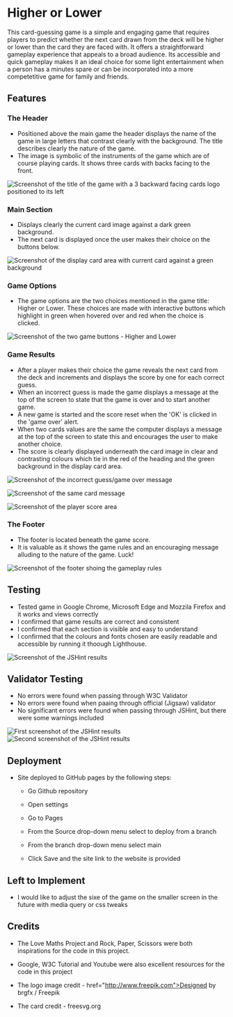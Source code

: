 # Higher or Lower

This card-guessing game is a simple and engaging game that requires players to predict whether the next card drawn from the deck will be higher or lower than the card they are faced with. It offers a straightforward gameplay experience that appeals to a broad audience. Its accessible and quick gameplay makes it an ideal choice for some light entertainment when a person has a minutes spare or can be incorporated into a more competetitive game for family and friends.

## Features

### The Header
  - Positioned above the main game the header displays the name of the game in large letters that contrast clearly with the background. The title describes clearly the nature of the game.
  - The image is symbolic of the instruments of the game which are of course playing cards. It shows three cards with backs facing to the front.

![Screenshot of the title of the game with a 3 backward facing cards logo positioned to its left](assets/images/header.jpg)

### Main Section
 - Displays clearly the current card image against a dark green background.
 - The next card is displayed once the user makes their choice on the buttons below.

![Screenshot of the display card area with current card against a green background](assets/images/display_card.jpg)

### Game Options

- The game options are the two choices mentioned in the game title: Higher or Lower. These choices are made with interactive buttons which highlight in green when hovered over and red when the choice is clicked.

![Screenshot of the two game buttons - Higher and Lower](assets/images/buttons.jpg)

### Game Results

- After a player makes their choice the game reveals the next card from the deck and increments and displays the score by one for each correct guess.
- When an incorrect guess is made the game displays a message at the top of the screen to state that the game is over and to start another game.
- A new game is started and the score reset when the 'OK' is clicked in the 'game over' alert.
- When two cards values are the same the computer displays a message at the top of the screen to state this and encourages the user to make another choice.
- The score is clearly displayed underneath the card image in clear and contrasting colours which tie in the red of the heading and the green background in the display card area.

![Screenshot of the incorrect guess/game over message](assets/images/game_over_alert.jpg)

![Screenshot of the same card message](assets/images/same_card_alert.jpg)

![Screenshot of the player score area](assets/images/score.jpg)

### The Footer

- The footer is located beneath the game score.
- It is valuable as it shows the game rules and an encouraging message alluding to the nature of the game. Luck!

![Screenshot of the footer shoing the gameplay rules](assets/images/rules.jpg)

## Testing

 - Tested game in Google Chrome, Microsoft Edge and Mozzila Firefox and it works and views correctly
 - I confirmed that game results are correct and consistent
 - I confirmed that each section is visible and easy to understand
 - I confirmed that the colours and fonts chosen are easily readable and accessible by running it thoough Lighthouse.

![Screenshot of the JSHint results](assets/images/lighthouse.jpg)

## Validator Testing

- No errors were found when passing through W3C Validator
- No errors were found when paaing through official (Jigsaw) validator
- No significant errors were found when passing through JSHint, but there were some warnings included

![First screenshot of the JSHint results](assets/images/JSHint.jpg)
![Second screenshot of the JSHint results](assets/images/JSHint1.jpg)

## Deployment

- Site deployed to GitHub pages by the following steps:

  - Go Github repository

  - Open settings

  - Go to Pages

  - From the Source drop-down menu select to deploy from a branch

  - From the branch drop-down menu select main

  - Click Save and the site link to the website is provided

## Left to Implement

 - I would like to adjust the sixe of the game on the smaller screen in the future with media query or css tweaks

## Credits

- The Love Maths Project and Rock, Paper, Scissors were both inspirations for the code in this project.

- Google, W3C Tutorial and Youtube were also excellent resources for the code in this project

- The logo image credit - href="http://www.freepik.com">Designed by brgfx / Freepik

- The card credit - freesvg.org